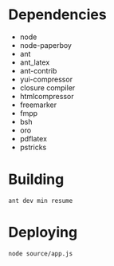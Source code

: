 # Dependencies
* node
* node-paperboy
* ant
* ant_latex
* ant-contrib
* yui-compressor
* closure compiler
* htmlcompressor
* freemarker
* fmpp
* bsh
* oro
* pdflatex
* pstricks

# Building
    ant dev min resume

# Deploying
    node source/app.js